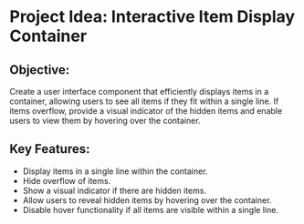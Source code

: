 # Project Idea: Interactive Item Display Container

## Objective:
Create a user interface component that efficiently displays items in a container, allowing users to see all items if they fit within a single line. If items overflow, provide a visual indicator of the hidden items and enable users to view them by hovering over the container.

## Key Features:
- Display items in a single line within the container.
- Hide overflow of items.
- Show a visual indicator if there are hidden items.
- Allow users to reveal hidden items by hovering over the container.
- Disable hover functionality if all items are visible within a single line.